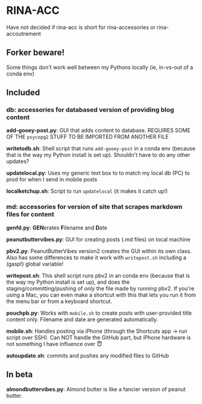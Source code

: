 # RINA-ACC
Have not decided if rina-acc is short for rina-accessories or rina-accoutrement

## Forker beware!
Some things don't work well between my Pythons locally (ie, in-vs-out of a conda env)

## Included

### db: accessories for databased version of providing blog content

**add-gooey-post.py**: GUI that adds content to database.  REQUIRES SOME OF THE `psycopg2` STUFF TO BE IMPORTED FROM ANOTHER FILE

**writetodb.sh**: Shell script that runs `add-gooey-post` in a conda env (because that is the way my Python install is set up).  Shouldn't have to do any other updates?

**updatelocal.py**: Uses my generic text box to to match my local db (PC) to prod for when I send in mobile posts

**localketchup.sh**: Script to run `updatelocal` (it makes it catch up!)

### md: accessories for version of site that scrapes markdown files for content

**genfd.py**: **GEN**erates **F**ilename and **D**ate

**peanutbuttervibes.py**: GUI for creating posts (.md files) on local machine

**pbv2.py**: PeanutButterVibes version2 creates the GUI within its own class.  Also has some differences to make it work with `writepost.sh` including a (gasp!) global variable!

**writepost.sh**: This shell script runs pbv2 in an conda env (because that is the way my Python install is set up), and does the staging/committing/pushing of *only* the file made by running pbv2.  If you're using a Mac, you can even make a shortcut with this that lets you run it from the menu bar or from a keyboard shortcut.

**pouchpb.py**: Works with `mobile.sh` to create posts with user-provided title content only.  Filename and date are generated automatically.

**mobile.sh**: Handles posting via iPhone (through the Shortcuts app -> run script over SSH).  Can NOT handle the GitHub part, but iPhone hardware is not something I have influence over 😇

**autoupdate.sh**: commits and pushes any modified files to GitHub


## In beta

**almondbuttervibes.py**: Almond butter is like a fancier version of peanut butter. 
